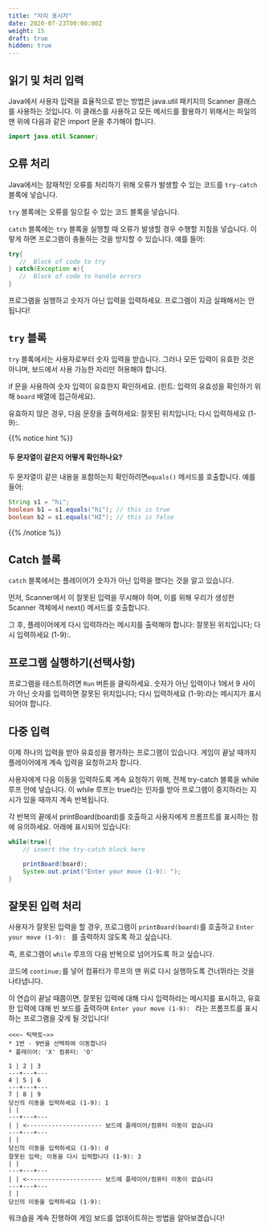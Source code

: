 ```yaml
---
title: "자리 표시자"
date: 2020-07-23T00:00:00Z
weight: 15
draft: true
hidden: true
---
```


## 읽기 및 처리 입력

Java에서 사용자 입력을 효율적으로 받는 방법은 java.util 패키지의 Scanner 클래스를 사용하는 것입니다. 이 클래스를 사용하고 모든 메서드를 활용하기 위해서는 파일의 맨 위에 다음과 같은 import 문을 추가해야 합니다.

```java
import java.util.Scanner;
```

## 오류 처리

Java에서는 잠재적인 오류를 처리하기 위해 오류가 발생할 수 있는 코드를 `try-catch`  블록에 넣습니다.

`try` 블록에는 오류를 일으킬 수 있는 코드 블록을 넣습니다.

 `catch` 블록에는 `try` 블록을 실행할 때 오류가 발생할 경우 수행할 지침을 넣습니다. 이렇게 하면 프로그램이 충돌하는 것을 방지할 수 있습니다. 예를 들어:

```java
try{
   //  Block of code to try
} catch(Exception e){
   //  Block of code to handle errors
}
```

프로그램을 실행하고 숫자가 아닌 입력을 입력하세요. 프로그램이 지금 실패해서는 안 됩니다!

## `try` 블록

`try` 블록에서는 사용자로부터 숫자 입력을 받습니다. 그러나 모든 입력이 유효한 것은 아니며, 보드에서 사용 가능한 자리만 허용해야 합니다.

 if 문을 사용하여 숫자 입력이 유효한지 확인하세요. (힌트: 입력의 유효성을 확인하기 위해 `board` 배열에 접근하세요).

유효하지 않은 경우, 다음 문장을 출력하세요: 잘못된 위치입니다; 다시 입력하세요 (1-9):.

{{% notice hint %}}
#### 두 문자열이 같은지 어떻게 확인하나요?

두 문자열이 같은 내용을 포함하는지 확인하려면`equals()` 메서드를 호출합니다. 예를 들어:

```java
String s1 = "hi";
boolean b1 = s1.equals("hi"); // this is true
boolean b2 = s1.equals("HI"); // this is false
```

{{% /notice %}}

## Catch 블록

`catch` 블록에서는 플레이어가 숫자가 아닌 입력을 했다는 것을 알고 있습니다.

 먼저, Scanner에서 이 잘못된 입력을 무시해야 하며, 이를 위해 우리가 생성한 Scanner 객체에서 next() 메서드를 호출합니다.
 
  그 후, 플레이어에게 다시 입력하라는 메시지를 출력해야 합니다: 잘못된 위치입니다; 다시 입력하세요 (1-9):.



## 프로그램 실행하기(선택사항)

프로그램을 테스트하려면 `Run` 버튼을 클릭하세요. 숫자가 아닌 입력이나 1에서 9 사이가 아닌 숫자를 입력하면 잘못된 위치입니다; 다시 입력하세요 (1-9):라는 메시지가 표시되어야 합니다.

## 다중 입력

이제 하나의 입력을 받아 유효성을 평가하는 프로그램이 있습니다. 게임이 끝날 때까지 플레이어에게 계속 입력을 요청하고자 합니다.

사용자에게 다음 이동을 입력하도록 계속 요청하기 위해, 전체 try-catch 블록을 while 루프 안에 넣습니다. 이 while 루프는 true라는 인자를 받아 프로그램이 중지하라는 지시가 있을 때까지 계속 반복됩니다.

각 반복의 끝에서 printBoard(board)를 호출하고 사용자에게 프롬프트를 표시하는 점에 유의하세요. 아래에 표시되어 있습니다:

```java
while(true){
    // insert the try-catch block here

    printBoard(board);
    System.out.print("Enter your move (1-9): "); 
}
```

## 잘못된 입력 처리

사용자가 잘못된 입력을 할 경우, 프로그램이 `printBoard(board)`를 호출하고 `Enter your move (1-9): ` 를 출력하지 않도록 하고 싶습니다.

즉, 프로그램이 `while` 루프의 다음 반복으로 넘어가도록 하고 싶습니다.

코드에 `continue;`를 넣어 컴퓨터가 루프의 맨 위로 다시 실행하도록 건너뛰라는 것을 나타냅니다.

이 연습이 끝날 때쯤이면, 잘못된 입력에 대해 다시 입력하라는 메시지를 표시하고, 유효한 입력에 대해 빈 보드를 출력하며 `Enter your move (1-9): ` 라는 프롬프트를 표시하는 프로그램을 갖게 될 것입니다!

```
<<<~ 틱택토~>>
* 1번 - 9번을 선택하여 이동합니다
* 플레이어: 'X' 컴퓨터: 'O'

1 | 2 | 3
---+---+---
4 | 5 | 6
---+---+---
7 | 8 | 9
당신의 이동을 입력하세요 (1-9): 1
| |
---+---+---
| | <--------------------- 보드에 플레이어/컴퓨터 이동이 없습니다
---+---+---
| |
당신의 이동을 입력하세요 (1-9): d
잘못된 입력; 이동을 다시 입력합니다 (1-9): 3
| |
---+---+---
| | <--------------------- 보드에 플레이어/컴퓨터 이동이 없습니다
---+---+---
| |
당신의 이동을 입력하세요 (1-9):
```

워크숍을 계속 진행하여 게임 보드를 업데이트하는 방법을 알아보겠습니다!
